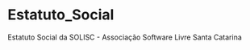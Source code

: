 Estatuto_Social
===============

Estatuto Social da SOLISC - Associação Software Livre Santa Catarina
